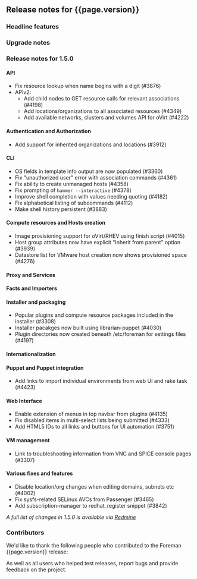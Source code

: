## Release notes for {{page.version}}

### Headline features


### Upgrade notes


### Release notes for 1.5.0

#### API
* Fix resource lookup when name begins with a digit (#3876)
* APIv2:
   * Add child nodes to GET resource calls for relevant associations (#4198)
   * Add locations/organizations to all associated resources (#4349)
   * Add available networks, clusters and volumes API for oVirt (#4222)

#### Authentication and Authorization
* Add support for inherited organizations and locations (#3912)

#### CLI
* OS fields in template info output are now populated (#3360)
* Fix "unauthorized user" error with association commands (#4361)
* Fix ability to create unmanaged hosts (#4358)
* Fix prompting of `hammer --interactive` (#4378)
* Improve shell completion with values needing quoting (#4182)
* Fix alphabetical listing of subcommands (#4112)
* Make shell history persistent (#3883)

#### Compute resources and Hosts creation
* Image provisioning support for oVirt/RHEV using finish script (#4015)
* Host group attributes now have explicit "Inherit from parent" option (#3939)
* Datastore list for VMware host creation now shows provisioned space (#4276)

#### Proxy and Services

#### Facts and Importers

#### Installer and packaging
* Popular plugins and compute resource packages included in the installer (#3308)
* Installer pacakges now built using librarian-puppet (#4030)
* Plugin directories now created beneath /etc/foreman for settings files (#4197)

#### Internationalization

#### Puppet and Puppet integration
* Add links to import individual environments from web UI and rake task (#4423)

#### Web Interface
* Enable extension of menus in top navbar from plugins (#4135)
* Fix disabled items in multi-select lists being submitted (#4333)
* Add HTML5 IDs to all links and buttons for UI automation (#3751)

#### VM management
* Link to troubleshooting information from VNC and SPICE console pages (#3307)

#### Various fixes and features
* Disable location/org changes when editing domains, subnets etc (#4002)
* Fix sysfs-related SELinux AVCs from Passenger (#3465)
* Add subscription-manager to redhat_register snippet (#3842)

*A full list of changes in 1.5.0 is available via [Redmine](http://projects.theforeman.org/rb/release/4)*

### Contributors

We'd like to thank the following people who contributed to the Foreman {{page.version}} release:


As well as all users who helped test releases, report bugs and provide feedback on the project.


